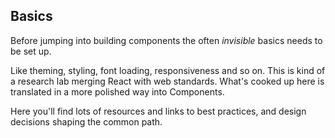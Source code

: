 ## Basics

Before jumping into building components the often *invisible* basics needs to be set up.

Like theming, styling, font loading, responsiveness and so on. This is kind of a research lab merging React with web standards. What's cooked up here is translated in a more polished way into Components.

Here you'll find lots of resources and links to best practices, and design decisions shaping the common path.
